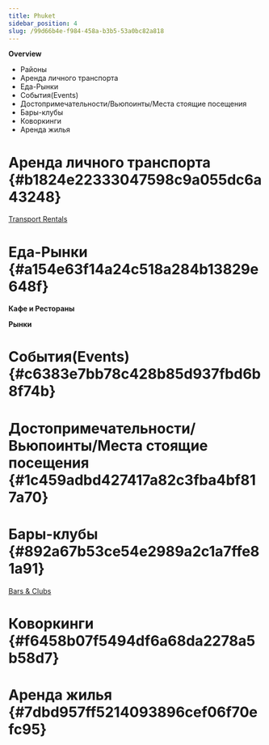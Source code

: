 ```yaml
---
title: Phuket
sidebar_position: 4
slug: /99d66b4e-f984-458a-b3b5-53a0bc82a818
---
```




**Overview**

- Районы
- Аренда личного транспорта
- Еда-Рынки
- События(Events)
- Достопримечательности/Вьюпоинты/Места стоящие посещения
- Бары-клубы
- Коворкинги
- Аренда жилья

# Аренда личного транспорта {#b1824e22333047598c9a055dc6a43248}


[Transport Rentals](9f370f43-e774-4eee-b8cc-f700d8e1624e)


# Еда-Рынки {#a154e63f14a24c518a284b13829e648f}


**Кафе и Рестораны**


**Рынки**


# События(Events) {#c6383e7bb78c428b85d937fbd6b8f74b}


# Достопримечательности/Вьюпоинты/Места стоящие посещения {#1c459adbd427417a82c3fba4bf817a70}


# Бары-клубы {#892a67b53ce54e2989a2c1a7ffe81a91}


[Bars & Clubs](4d473a5a-4590-467b-b443-f6f84fb16898)


# Коворкинги {#f6458b07f5494df6a68da2278a5b58d7}


# Аренда жилья {#7dbd957ff5214093896cef06f70efc95}

